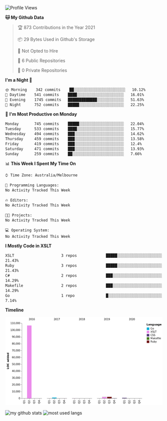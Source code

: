 <!--START_SECTION:waka-->
![Profile Views](http://img.shields.io/badge/Profile%20Views-21-blue)

**🐱 My Github Data** 

> 🏆 873 Contributions in the Year 2021
 > 
> 📦 29 Bytes Used in Github's Storage 
 > 
> 🚫 Not Opted to Hire
 > 
> 📜 6 Public Repositories 
 > 
> 🔑 0 Private Repositories  
 > 
**I'm a Night 🦉** 

```text
🌞 Morning    342 commits    ██░░░░░░░░░░░░░░░░░░░░░░░   10.12% 
🌆 Daytime    541 commits    ████░░░░░░░░░░░░░░░░░░░░░   16.01% 
🌃 Evening    1745 commits   █████████████░░░░░░░░░░░░   51.63% 
🌙 Night      752 commits    █████░░░░░░░░░░░░░░░░░░░░   22.25%

```
📅 **I'm Most Productive on Monday** 

```text
Monday       745 commits    █████░░░░░░░░░░░░░░░░░░░░   22.04% 
Tuesday      533 commits    ████░░░░░░░░░░░░░░░░░░░░░   15.77% 
Wednesday    494 commits    ███░░░░░░░░░░░░░░░░░░░░░░   14.62% 
Thursday     459 commits    ███░░░░░░░░░░░░░░░░░░░░░░   13.58% 
Friday       419 commits    ███░░░░░░░░░░░░░░░░░░░░░░   12.4% 
Saturday     471 commits    ███░░░░░░░░░░░░░░░░░░░░░░   13.93% 
Sunday       259 commits    ██░░░░░░░░░░░░░░░░░░░░░░░   7.66%

```


📊 **This Week I Spent My Time On** 

```text
⌚︎ Time Zone: Australia/Melbourne

💬 Programming Languages: 
No Activity Tracked This Week

🔥 Editors: 
No Activity Tracked This Week

🐱‍💻 Projects: 
No Activity Tracked This Week

💻 Operating System: 
No Activity Tracked This Week

```

**I Mostly Code in XSLT** 

```text
XSLT                     3 repos             █████░░░░░░░░░░░░░░░░░░░░   21.43% 
Ruby                     3 repos             █████░░░░░░░░░░░░░░░░░░░░   21.43% 
C#                       2 repos             ███░░░░░░░░░░░░░░░░░░░░░░   14.29% 
Makefile                 2 repos             ███░░░░░░░░░░░░░░░░░░░░░░   14.29% 
Go                       1 repo              █░░░░░░░░░░░░░░░░░░░░░░░░   7.14%

```


**Timeline**

![Chart not found](https://raw.githubusercontent.com/opoudjis/opoudjis/main/charts/bar_graph.png) 


<!--END_SECTION:waka-->


![my github stats](https://github-readme-stats.vercel.app/api?username=opoudjis&show_icons=true&theme=tokyonight&line_height=27)
![most used langs](https://github-readme-stats.vercel.app/api/top-langs/?username=opoudjis&hide=css,html&theme=tokyonight)

<!--
**opoudjis/opoudjis** is a ✨ _special_ ✨ repository because its `README.md` (this file) appears on your GitHub profile.

Here are some ideas to get you started:

- 🔭 I’m currently working on ...
- 🌱 I’m currently learning ...
- 👯 I’m looking to collaborate on ...
- 🤔 I’m looking for help with ...
- 💬 Ask me about ...
- 📫 How to reach me: ...
- 😄 Pronouns: ...
- ⚡ Fun fact: ...
-->
